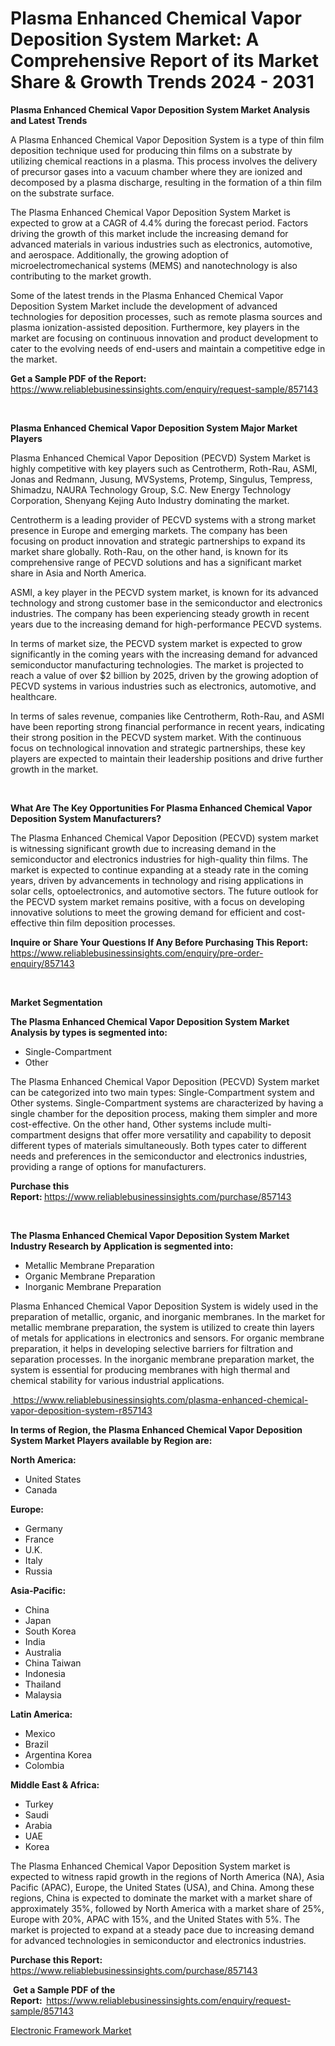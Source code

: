 <p><h1>Plasma Enhanced Chemical Vapor Deposition System Market: A Comprehensive Report of its Market Share & Growth Trends 2024 - 2031</h1></p><p><strong>Plasma Enhanced Chemical Vapor Deposition System Market Analysis and Latest Trends</strong></p>
<p><p>A Plasma Enhanced Chemical Vapor Deposition System is a type of thin film deposition technique used for producing thin films on a substrate by utilizing chemical reactions in a plasma. This process involves the delivery of precursor gases into a vacuum chamber where they are ionized and decomposed by a plasma discharge, resulting in the formation of a thin film on the substrate surface.</p><p>The Plasma Enhanced Chemical Vapor Deposition System Market is expected to grow at a CAGR of 4.4% during the forecast period. Factors driving the growth of this market include the increasing demand for advanced materials in various industries such as electronics, automotive, and aerospace. Additionally, the growing adoption of microelectromechanical systems (MEMS) and nanotechnology is also contributing to the market growth.</p><p>Some of the latest trends in the Plasma Enhanced Chemical Vapor Deposition System Market include the development of advanced technologies for deposition processes, such as remote plasma sources and plasma ionization-assisted deposition. Furthermore, key players in the market are focusing on continuous innovation and product development to cater to the evolving needs of end-users and maintain a competitive edge in the market.</p></p>
<p><strong>Get a Sample PDF of the Report:&nbsp;</strong> <a href="https://www.reliablebusinessinsights.com/enquiry/request-sample/857143">https://www.reliablebusinessinsights.com/enquiry/request-sample/857143</a></p>
<p>&nbsp;</p>
<p><strong>Plasma Enhanced Chemical Vapor Deposition System Major Market Players</strong></p>
<p><p>Plasma Enhanced Chemical Vapor Deposition (PECVD) System Market is highly competitive with key players such as Centrotherm, Roth-Rau, ASMI, Jonas and Redmann, Jusung, MVSystems, Protemp, Singulus, Tempress, Shimadzu, NAURA Technology Group, S.C. New Energy Technology Corporation, Shenyang Kejing Auto Industry dominating the market.</p><p>Centrotherm is a leading provider of PECVD systems with a strong market presence in Europe and emerging markets. The company has been focusing on product innovation and strategic partnerships to expand its market share globally. Roth-Rau, on the other hand, is known for its comprehensive range of PECVD solutions and has a significant market share in Asia and North America.</p><p>ASMI, a key player in the PECVD system market, is known for its advanced technology and strong customer base in the semiconductor and electronics industries. The company has been experiencing steady growth in recent years due to the increasing demand for high-performance PECVD systems.</p><p>In terms of market size, the PECVD system market is expected to grow significantly in the coming years with the increasing demand for advanced semiconductor manufacturing technologies. The market is projected to reach a value of over $2 billion by 2025, driven by the growing adoption of PECVD systems in various industries such as electronics, automotive, and healthcare.</p><p>In terms of sales revenue, companies like Centrotherm, Roth-Rau, and ASMI have been reporting strong financial performance in recent years, indicating their strong position in the PECVD system market. With the continuous focus on technological innovation and strategic partnerships, these key players are expected to maintain their leadership positions and drive further growth in the market.</p></p>
<p>&nbsp;</p>
<p><strong>What Are The Key Opportunities For Plasma Enhanced Chemical Vapor Deposition System Manufacturers?</strong></p>
<p><p>The Plasma Enhanced Chemical Vapor Deposition (PECVD) system market is witnessing significant growth due to increasing demand in the semiconductor and electronics industries for high-quality thin films. The market is expected to continue expanding at a steady rate in the coming years, driven by advancements in technology and rising applications in solar cells, optoelectronics, and automotive sectors. The future outlook for the PECVD system market remains positive, with a focus on developing innovative solutions to meet the growing demand for efficient and cost-effective thin film deposition processes.</p></p>
<p><strong>Inquire or Share Your Questions If Any Before Purchasing This Report:</strong> <a href="https://www.reliablebusinessinsights.com/enquiry/pre-order-enquiry/857143">https://www.reliablebusinessinsights.com/enquiry/pre-order-enquiry/857143</a></p>
<p>&nbsp;</p>
<p><strong>Market Segmentation</strong></p>
<p><strong>The Plasma Enhanced Chemical Vapor Deposition System Market Analysis by types is segmented into:</strong></p>
<p><ul><li>Single-Compartment</li><li>Other</li></ul></p>
<p><p>The Plasma Enhanced Chemical Vapor Deposition (PECVD) System market can be categorized into two main types: Single-Compartment system and Other systems. Single-Compartment systems are characterized by having a single chamber for the deposition process, making them simpler and more cost-effective. On the other hand, Other systems include multi-compartment designs that offer more versatility and capability to deposit different types of materials simultaneously. Both types cater to different needs and preferences in the semiconductor and electronics industries, providing a range of options for manufacturers.</p></p>
<p><strong>Purchase this Report:&nbsp;</strong><a href="https://www.reliablebusinessinsights.com/purchase/857143">https://www.reliablebusinessinsights.com/purchase/857143</a></p>
<p>&nbsp;</p>
<p><strong>The Plasma Enhanced Chemical Vapor Deposition System Market Industry Research by Application is segmented into:</strong></p>
<p><ul><li>Metallic Membrane Preparation</li><li>Organic Membrane Preparation</li><li>Inorganic Membrane Preparation</li></ul></p>
<p><p>Plasma Enhanced Chemical Vapor Deposition System is widely used in the preparation of metallic, organic, and inorganic membranes. In the market for metallic membrane preparation, the system is utilized to create thin layers of metals for applications in electronics and sensors. For organic membrane preparation, it helps in developing selective barriers for filtration and separation processes. In the inorganic membrane preparation market, the system is essential for producing membranes with high thermal and chemical stability for various industrial applications.</p></p>
<p><a href="https://www.reliablebusinessinsights.com/plasma-enhanced-chemical-vapor-deposition-system-r857143">&nbsp;https://www.reliablebusinessinsights.com/plasma-enhanced-chemical-vapor-deposition-system-r857143</a></p>
<p><strong>In terms of Region, the Plasma Enhanced Chemical Vapor Deposition System Market Players available by Region are:</strong></p>
<p>
    <p> <strong> North America: </strong>
        <ul>
            <li>United States</li>
            <li>Canada</li>
        </ul>
        </p> 
    <p> <strong> Europe: </strong>
        <ul>
            <li>Germany</li>
            <li>France</li>
            <li>U.K.</li>
            <li>Italy</li>
            <li>Russia</li>
        </ul>
        </p> 
    <p> <strong> Asia-Pacific: </strong>
        <ul>
            <li>China</li>
            <li>Japan</li>
            <li>South Korea</li>
            <li>India</li>
            <li>Australia</li>
            <li>China Taiwan</li>
            <li>Indonesia</li>
            <li>Thailand</li>
            <li>Malaysia</li>
        </ul>
        </p> 
    <p> <strong> Latin America: </strong>
        <ul>
            <li>Mexico</li>
            <li>Brazil</li>
            <li>Argentina Korea</li>
            <li>Colombia</li>
        </ul>
        </p> 
    <p> <strong> Middle East & Africa: </strong>
        <ul>
            <li>Turkey</li>
            <li>Saudi</li>
            <li>Arabia</li>
            <li>UAE</li>
            <li>Korea</li>
        </ul>
    </p>
    </p>
<p><p>The Plasma Enhanced Chemical Vapor Deposition System market is expected to witness rapid growth in the regions of North America (NA), Asia Pacific (APAC), Europe, the United States (USA), and China. Among these regions, China is expected to dominate the market with a market share of approximately 35%, followed by North America with a market share of 25%, Europe with 20%, APAC with 15%, and the United States with 5%. The market is projected to expand at a steady pace due to increasing demand for advanced technologies in semiconductor and electronics industries.</p></p>
<p><strong>Purchase this Report: </strong><a href="https://www.reliablebusinessinsights.com/purchase/857143">https://www.reliablebusinessinsights.com/purchase/857143</a></p>
<p>&nbsp;<strong>Get a Sample PDF of the Report:&nbsp;&nbsp;</strong><a href="https://www.reliablebusinessinsights.com/enquiry/request-sample/857143">https://www.reliablebusinessinsights.com/enquiry/request-sample/857143</a></p>
<p><strong></strong></p>
<p><p><a href="https://github.com/dmmanir420/Market-Research-Report-List-1/blob/main/electronic-framework-market.md">Electronic Framework Market</a></p></p>
